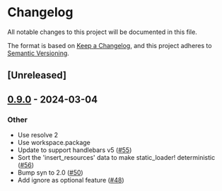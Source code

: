 # Changelog
All notable changes to this project will be documented in this file.

The format is based on [Keep a Changelog](https://keepachangelog.com/en/1.0.0/),
and this project adheres to [Semantic Versioning](https://semver.org/spec/v2.0.0.html).

## [Unreleased]

## [0.9.0](https://github.com/XAMPPRocky/fluent-templates/compare/fluent-template-macros-v0.8.0...fluent-template-macros-v0.9.0) - 2024-03-04

### Other
- Use resolve 2
- Use workspace.package
- Update to support handlebars v5 ([#55](https://github.com/XAMPPRocky/fluent-templates/pull/55))
- Sort the 'insert_resources' data to make static_loader! deterministic ([#56](https://github.com/XAMPPRocky/fluent-templates/pull/56))
- Bump syn to 2.0 ([#50](https://github.com/XAMPPRocky/fluent-templates/pull/50))
- Add ignore as optional feature ([#48](https://github.com/XAMPPRocky/fluent-templates/pull/48))
